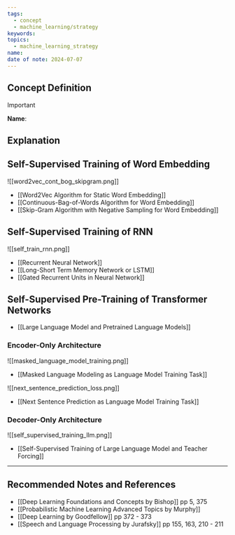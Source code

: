 ```yaml
---
tags:
  - concept
  - machine_learning/strategy
keywords: 
topics:
  - machine_learning_strategy
name: 
date of note: 2024-07-07
---
```


## Concept Definition

>[!important]
>**Name**: 






## Explanation



## Self-Supervised Training of Word Embedding

![[word2vec_cont_bog_skipgram.png]]

- [[Word2Vec Algorithm for Static Word Embedding]]
- [[Continuous-Bag-of-Words Algorithm for Word Embedding]]
- [[Skip-Gram Algorithm with Negative Sampling for Word Embedding]]

## Self-Supervised Training of RNN

![[self_train_rnn.png]]

- [[Recurrent Neural Network]]
- [[Long-Short Term Memory Network or LSTM]]
- [[Gated Recurrent Units in Neural Network]]


## Self-Supervised Pre-Training of Transformer Networks

- [[Large Language Model and Pretrained Language Models]]
### Encoder-Only Architecture

![[masked_language_model_training.png]]

- [[Masked Language Modeling as Language Model Training Task]]

![[next_sentence_prediction_loss.png]]

- [[Next Sentence Prediction as Language Model Training Task]]

### Decoder-Only Architecture

![[self_supervised_training_llm.png]]

- [[Self-Supervised Training of Large Language Model and Teacher Forcing]]



-----------
##  Recommended Notes and References


- [[Deep Learning Foundations and Concepts by Bishop]] pp 5, 375
- [[Probabilistic Machine Learning Advanced Topics by Murphy]]
- [[Deep Learning by Goodfellow]] pp 372 - 373
- [[Speech and Language Processing by Jurafsky]] pp 155, 163, 210 - 211